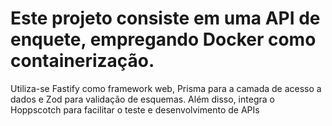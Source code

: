  <h1>Este projeto consiste em uma API de enquete, empregando Docker como containerização.</h1>

<p>Utiliza-se Fastify como framework web, Prisma para a camada de acesso a dados e Zod para validação de esquemas. 
Além disso, integra o Hoppscotch para facilitar o teste e desenvolvimento de APIs</p>
